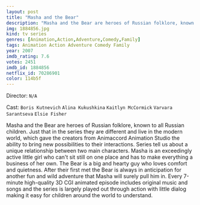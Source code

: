 ```yaml
---
layout: post
title: "Masha and the Bear"
description: "Masha and the Bear are heroes of Russian folklore, known to all Russian children. Just that in the series they are different and live in the modern world, which gave the creators from Animaccord Animation Studio the ability to bring new possibilities to their interactions. Series tell us about a unique relationship between two main characters. Masha is an exceedingly active little girl who can't sit still on one place .."
img: 1884856.jpg
kind: tv series
genres: [Animation,Action,Adventure,Comedy,Family]
tags: Animation Action Adventure Comedy Family 
year: 2007
imdb_rating: 7.6
votes: 2451
imdb_id: 1884856
netflix_id: 70286901
color: 114b5f
---
```

Director: `N/A`  

Cast: `Boris Kutnevich` `Alina Kukushkina` `Kaitlyn McCormick` `Varvara Sarantseva` `Elsie Fisher` 

Masha and the Bear are heroes of Russian folklore, known to all Russian children. Just that in the series they are different and live in the modern world, which gave the creators from Animaccord Animation Studio the ability to bring new possibilities to their interactions. Series tell us about a unique relationship between two main characters. Masha is an exceedingly active little girl who can't sit still on one place and has to make everything a business of her own. The Bear is a big and hearty guy who loves comfort and quietness. After their first met the Bear is always in anticipation for another fun and wild adventure that Masha will surely pull him in. Every 7-minute high-quality 3D CGI animated episode includes original music and songs and the series is largely played out through action with little dialog making it easy for children around the world to understand.